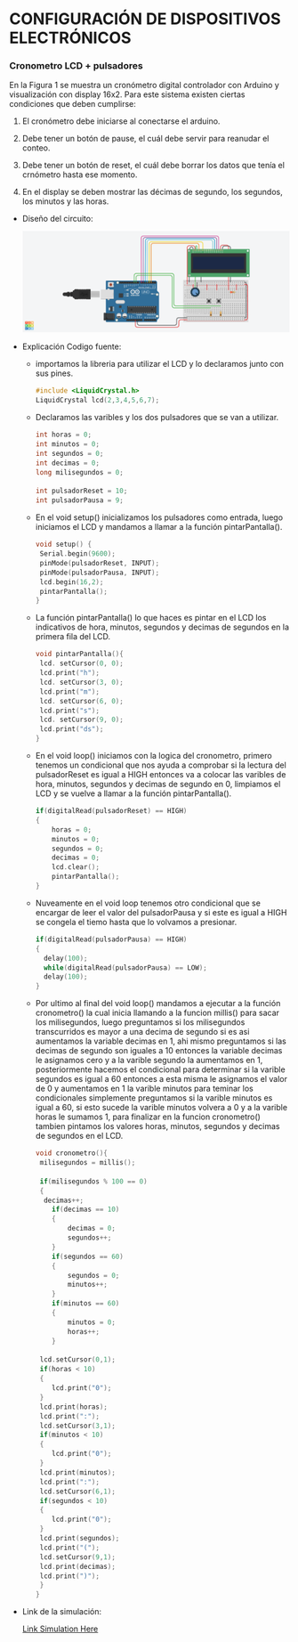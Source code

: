# CONFIGURACIÓN DE DISPOSITIVOS ELECTRÓNICOS
### **Cronometro LCD + pulsadores**

En la Figura 1 se muestra un cronómetro digital controlador con Arduino y visualización
con display 16x2. Para este sistema existen ciertas condiciones que deben cumplirse:

1. El cronómetro debe iniciarse al conectarse el arduino.

2. Debe tener un botón de pause, el cuál debe servir para reanudar el conteo.

3. Debe tener un botón de reset, el cuál debe borrar los datos que tenía el crnómetro hasta ese momento.

4. En el display se deben mostrar las décimas de segundo, los segundos, los minutos y las horas.

* Diseño del circuito:

    ![Esta es una imagen de ejemplo](images/cronometro.png "Figura 1. Cronómetro digital")

* Explicación Codigo fuente:
    * importamos la libreria para utilizar el LCD y lo declaramos junto con sus pines.
        ```c++
        #include <LiquidCrystal.h>
        LiquidCrystal lcd(2,3,4,5,6,7);
        ```

    * Declaramos las varibles y los dos pulsadores que se van a utilizar.
        ```c++
        int horas = 0;
        int minutos = 0;
        int segundos = 0;
        int decimas = 0;
        long milisegundos = 0;
        
        int pulsadorReset = 10;
        int pulsadorPausa = 9; 
        ```
    
    *  En el void setup() inicializamos los pulsadores como entrada, luego iniciamos el LCD y mandamos a llamar a la función pintarPantalla().
        ```c++
        void setup() {
         Serial.begin(9600);
         pinMode(pulsadorReset, INPUT); 
         pinMode(pulsadorPausa, INPUT);
         lcd.begin(16,2);
         pintarPantalla();
        }
        ```

    * La función pintarPantalla() lo que haces es pintar en el LCD los indicativos de hora, minutos, segundos y decimas de segundos en la primera fila del LCD.
        ```c++
        void pintarPantalla(){
         lcd. setCursor(0, 0);
         lcd.print("h");
         lcd. setCursor(3, 0);
         lcd.print("m");
         lcd. setCursor(6, 0);
         lcd.print("s");
         lcd. setCursor(9, 0);
         lcd.print("ds");
        }
        ```

    * En el void loop() iniciamos con la logica del cronometro, primero tenemos un condicional que nos ayuda a comprobar si la lectura del pulsadorReset es igual a HIGH entonces va a colocar las varibles de hora, minutos, segundos y decimas de segundo en 0, limpiamos el LCD y se vuelve a llamar a la función pintarPantalla().
        ```c++
        if(digitalRead(pulsadorReset) == HIGH)
        {
            horas = 0;
            minutos = 0;
            segundos = 0;
            decimas = 0;
            lcd.clear();
            pintarPantalla();
        }
        ```
    
    * Nuveamente en el void loop tenemos otro condicional que se encargar de leer el valor del pulsadorPausa y si este es igual a HIGH se congela el tiemo hasta que lo volvamos a presionar.
        ```c++
        if(digitalRead(pulsadorPausa) == HIGH)
        {
          delay(100);
          while(digitalRead(pulsadorPausa) == LOW);
          delay(100);
        }
        ```
    * Por ultimo al final del void loop() mandamos a ejecutar a la función cronometro() la cual inicia llamando a la funcion millis() para sacar los milisegundos, luego preguntamos si los milisegundos transcurridos es mayor a una decima de segundo si es asi aumentamos la variable decimas en 1, ahi mismo preguntamos si las decimas de segundo son iguales a 10 entonces la variable decimas le asignamos cero y a la varible segundo la aumentamos en 1, posteriormente hacemos el condicional para determinar  si la varible segundos es igual a 60 entonces a esta misma le asignamos el valor de 0 y aumentamos en 1 la varible minutos para teminar los condicionales simplemente preguntamos si la varible minutos es igual a 60, si esto sucede la varible minutos volvera a 0 y a la varible horas le sumamos 1, para finalizar en la funcion cronometro() tambien pintamos los valores horas, minutos, segundos y decimas de segundos en el LCD.
        ```c++
        void cronometro(){
         milisegundos = millis();
    
         if(milisegundos % 100 == 0)
         {
          decimas++;
            if(decimas == 10)
            {
                decimas = 0;
                segundos++;
            }
            if(segundos == 60)
            {
                segundos = 0;
                minutos++;
            }
            if(minutos == 60)
            {
                minutos = 0;
                horas++;
            }
        
         lcd.setCursor(0,1);
         if(horas < 10)
         {
            lcd.print("0");
         }
         lcd.print(horas);
         lcd.print(":");
         lcd.setCursor(3,1);
         if(minutos < 10)
         {
            lcd.print("0");
         }
         lcd.print(minutos);
         lcd.print(":");
         lcd.setCursor(6,1);
         if(segundos < 10)
         {
            lcd.print("0");
         }
         lcd.print(segundos);
         lcd.print("(");
         lcd.setCursor(9,1);
         lcd.print(decimas);
         lcd.print(")");
         }    
        }
        ```

* Link de la simulación:

    [Link Simulation Here](https://www.tinkercad.com/things/eAGt0UWStpG)